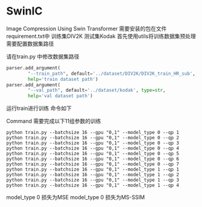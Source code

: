 # SwinIC
Image Compression Using Swin Transformer
需要安装的包在文件requirement.txt中
训练集DIV2K 测试集Kodak
首先使用utils将训练数据集预处理 需要配置数据集路径

请在train.py 中修改数据集路径
```python
parser.add_argument(
        "--train_path", default='../dataset/DIV2K/DIV2K_train_HR_sub', type=str,
        help='train dataset path')
parser.add_argument(
        "--val_path", default='../dataset/kodak', type=str,
        help='val dataset path')
```

运行train进行训练 命令如下

Command
需要完成以下11组参数的训练
```shell
python train.py --batchsize 16 --gpu "0,1" --model_type 0 --qp 1
python train.py --batchsize 16 --gpu "0,1" --model_type 0 --qp 2
python train.py --batchsize 16 --gpu "0,1" --model_type 0 --qp 3
python train.py --batchsize 16 --gpu "0,1" --model_type 0 --qp 4
python train.py --batchsize 16 --gpu "0,1" --model_type 0 --qp 5
python train.py --batchsize 16 --gpu "0,1" --model_type 0 --qp 6
python train.py --batchsize 16 --gpu "0,1" --model_type 0 --qp 7
python train.py --batchsize 16 --gpu "0,1" --model_type 1 --qp 1
python train.py --batchsize 16 --gpu "0,1" --model_type 1 --qp 2
python train.py --batchsize 16 --gpu "0,1" --model_type 1 --qp 3
python train.py --batchsize 16 --gpu "0,1" --model_type 1 --qp 4
```

model_type 0 损失为MSE 
model_type 0 损失为MS-SSIM

